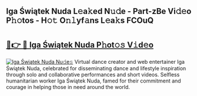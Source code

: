 ## Iga Świątek Nuda L𝚎a𝚔ed N𝚞𝚍e - Part-zBe Vi𝚍𝚎o P𝚑𝚘tos - H𝚘𝚝 O𝚗𝚕yf𝚊ns L𝚎a𝚔s FCOuQ

# <h2><a href="http://kf1m1v.oniu.top/?m=Iga+%c5%9awi%c4%85tek+Nuda">🔗👉 🔴 Iga Świątek Nuda P𝚑ot𝚘𝚜 V𝚒d𝚎o</a></h2>

[![Iga Świątek Nuda Nu𝚍e𝚜](https://i.imgur.com/0qMVB7G.gif)](http://kf1m1v.oniu.top/?m=Iga+%c5%9awi%c4%85tek+Nuda)
Virtual dance creator and web entertainer Iga Świątek Nuda, celebrated for disseminating dance and lifestyle inspiration through solo and collaborative performances and short videos. Selfless humanitarian worker Iga Świątek Nuda, famed for their commitment and courage in helping those in need around the world.  
